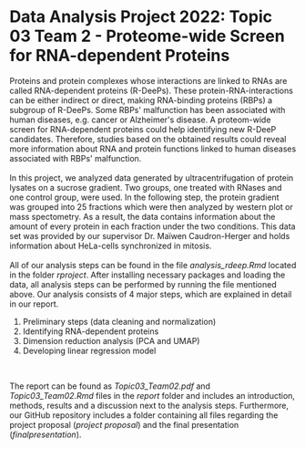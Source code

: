 # Data Analysis Project 2022: Topic 03 Team 2 - Proteome-wide Screen for RNA-dependent Proteins
Proteins and protein complexes whose interactions are linked to RNAs are called RNA-dependent proteins (R-DeePs). These protein-RNA-interactions can be either indirect or direct, making RNA-binding proteins (RBPs) a subgroup of R-DeePs. Some RBPs' malfunction has been associated with human diseases, e.g. cancer or Alzheimer's disease. A proteom-wide screen for RNA-dependent proteins could help identifying new R-DeeP candidates. Therefore, studies based on the obtained results could reveal more information about RNA and protein functions linked to human diseases associated with RBPs' malfunction. 
<br>
<br>
In this project, we analyzed data generated by ultracentrifugation of protein lysates on a sucrose gradient. Two groups, one treated with RNases and one control group, were used. In the following step, the protein gradient was grouped into 25 fractions which were then analyzed by western plot or mass spectometry. As a result, the data contains information about the amount of every protein in each fraction under the two conditions. This data set was provided by our supervisor Dr. Maïwen Caudron-Herger and holds information about HeLa-cells synchronized in mitosis.
<br>
<br>
All of our analysis steps can be found in the file *analysis_rdeep.Rmd* located in the folder *rproject*. After installing necessary packages and loading the data, all analysis steps can be performed by running the file mentioned above. Our analysis consists of 4 major steps, which are explained in detail in our report. 
<br>
1. Preliminary steps (data cleaning and normalization)
2. Identifying RNA-dependent proteins
3. Dimension reduction analysis (PCA and UMAP)
4. Developing linear regression model
<br>

The report can be found as *Topic03_Team02.pdf* and *Topic03_Team02.Rmd* files in the *report* folder and includes an introduction, methods, results and a discussion next to the analysis steps. Furthermore, our GitHub repository includes a folder containing all files regarding the project proposal (*project proposal*) and the final presentation (*finalpresentation*). 



